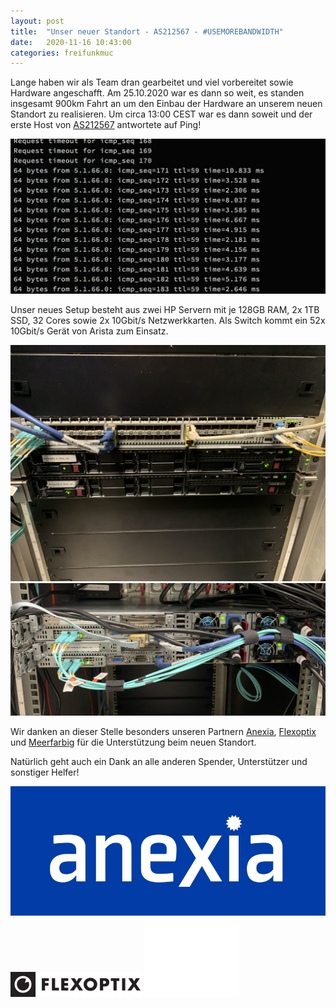 ```yaml
---
layout: post
title:  "Unser neuer Standort - AS212567 - #USEMOREBANDWIDTH"
date:   2020-11-16 10:43:00
categories: freifunkmuc
---
```


Lange haben wir als Team dran gearbeitet und viel vorbereitet sowie Hardware angeschafft. Am 25.10.2020 war es dann so weit, es standen insgesamt 900km Fahrt an um den Einbau der Hardware an unserem neuen Standort zu realisieren. Um circa 13:00 CEST war es dann soweit und der erste Host von [AS212567](https://stat.ripe.net/AS212567) antwortete auf Ping!

![Ping as212567](/assets/rz/ping-as212567.jpeg)

Unser neues Setup besteht aus zwei HP Servern mit je 128GB RAM, 2x 1TB SSD, 32 Cores sowie 2x 10Gbit/s Netzwerkkarten. Als Switch kommt ein 52x 10Gbit/s Gerät von Arista zum Einsatz.

![Vorne as212567](/assets/rz/vorne-as212567.jpg)
![Hinten as212567](/assets/rz/hinten-as212567.jpg)


Wir danken an dieser Stelle besonders unseren Partnern [Anexia](https://anexia.com), [Flexoptix](https://www.flexoptix.net/de/) und [Meerfarbig](https://meerfarbig.net) für die Unterstützung beim neuen Standort.

Natürlich geht auch ein Dank an alle anderen Spender, Unterstützer und sonstiger Helfer!


![Anexia](/assets/rz/anexia.jpg)
![Flexoptix](/assets/rz/flexoptix.png)
![Meerfarbig](/assets/rz/meerfarbig.png)
